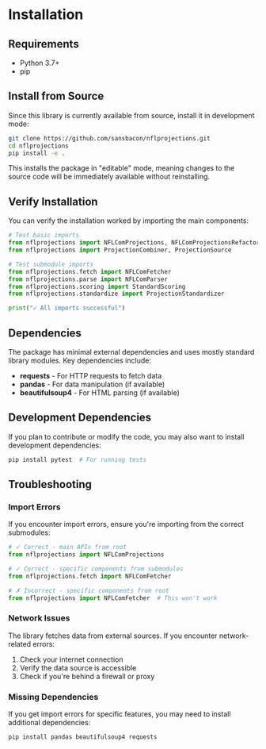 # Installation

## Requirements

- Python 3.7+
- pip

## Install from Source

Since this library is currently available from source, install it in development mode:

```bash
git clone https://github.com/sansbacon/nflprojections.git
cd nflprojections
pip install -e .
```

This installs the package in "editable" mode, meaning changes to the source code will be immediately available without reinstalling.

## Verify Installation

You can verify the installation worked by importing the main components:

```python
# Test basic imports
from nflprojections import NFLComProjections, NFLComProjectionsRefactored
from nflprojections import ProjectionCombiner, ProjectionSource

# Test submodule imports
from nflprojections.fetch import NFLComFetcher
from nflprojections.parse import NFLComParser
from nflprojections.scoring import StandardScoring
from nflprojections.standardize import ProjectionStandardizer

print("✓ All imports successful")
```

## Dependencies

The package has minimal external dependencies and uses mostly standard library modules. Key dependencies include:

- **requests** - For HTTP requests to fetch data
- **pandas** - For data manipulation (if available)
- **beautifulsoup4** - For HTML parsing (if available)

## Development Dependencies

If you plan to contribute or modify the code, you may also want to install development dependencies:

```bash
pip install pytest  # For running tests
```

## Troubleshooting

### Import Errors

If you encounter import errors, ensure you're importing from the correct submodules:

```python
# ✓ Correct - main APIs from root
from nflprojections import NFLComProjections

# ✓ Correct - specific components from submodules
from nflprojections.fetch import NFLComFetcher

# ✗ Incorrect - specific components from root
from nflprojections import NFLComFetcher  # This won't work
```

### Network Issues

The library fetches data from external sources. If you encounter network-related errors:

1. Check your internet connection
2. Verify the data source is accessible
3. Check if you're behind a firewall or proxy

### Missing Dependencies

If you get import errors for specific features, you may need to install additional dependencies:

```bash
pip install pandas beautifulsoup4 requests
```